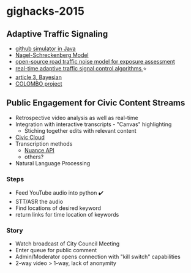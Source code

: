 # gighacks-2015
## Adaptive Traffic Signaling
  - [github simulator in Java](https://github.com/movsim/movsim)
  - [Nagel-Schreckenberg Model](http://en.wikipedia.org/wiki/Nagel%E2%80%93Schreckenberg_model)
  - [open-source road traffic noise model for exposure assessment](http://www.sciencedirect.com/science/article/pii/S136481521400379X)
  - [real-time adaptive traffic signal control algorithms ](http://arizona.openrepository.com/arizona/handle/10150/279933) :star:
  - [article 3, Bayesian](http://www.researchgate.net/publication/235445452_Adaptive_Traffic_Control_System_Based_on_Bayesian_Probability_Interpretation)
  - [COLOMBO project](http://www.colombo-fp7.eu/deliverables/COLOMBO_D6.1_ProjectFactSheet_v1.0.pdf)

## Public Engagement for Civic Content Streams
  - Retrospective video analysis as well as real-time
  - Integration with interactive transcripts - "Canvas" highlighting
    - Stiching together edits with relevant content
  - [Civic Cloud](http://codeforbtv.org/collaborations/civic-cloud/)
  - Transcription methods
    - [Nuance API](http://www.nuance.com/for-developers/dragon/index.htm)
    - others? 
  - Natural Language Processing

### Steps
- Feed YouTube audio into python :heavy_check_mark:
- STT/ASR the audio
- Find locations of desired keyword
- return links for time location of keywords

### Story
  - Watch broadcast of City Council Meeting
  - Enter queue for public comment
  - Admin/Moderator opens connection with "kill switch" capabilities
  - 2-way video > 1-way, lack of anonymity
